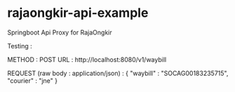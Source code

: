 # rajaongkir-api-example
Springboot Api Proxy for RajaOngkir

Testing :

METHOD : POST
URL : http://localhost:8080/v1/waybill

REQUEST (raw body : application/json) :
{
	"waybill" : "SOCAG00183235715",
	"courier" : "jne"
}
